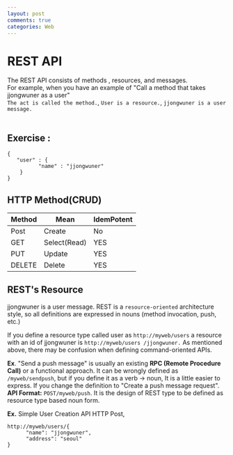 ```yaml
---
layout: post
comments: true
categories: Web
---
```


# REST API

The REST API consists of methods , resources, and messages.<br>
For example, when you have an example of "Call a method that takes jjongwuner as a user"<br>
`The act is called the method.`, 
`User is a resource.`, 
`jjongwuner is a user message.`
<br><br>

## **Exercise :**

```
{
   "user" : {
          "name" : "jjongwuner"
    }
}
```

## HTTP Method(CRUD)

| Method | Mean         | IdemPotent |
| ------ | ------------ | ---------- |
| Post   | Create       | No         |
| GET    | Select(Read) | YES        |
| PUT    | Update       | YES        |
| DELETE | Delete       | YES        |

## REST's Resource

jjongwuner is a user message. 
REST is a `resource-oriented` architecture style, so all definitions are expressed in nouns (method invocation, push, etc.) 

If you define a resource type called user as 
``http://myweb/users`` a resource with an id of jjongwuner is `http://myweb/users /jjongwuner.` As mentioned above, there may be confusion when defining command-oriented APIs. 

**Ex**. 
"Send a push message" is usually an existing  **RPC (Remote Procedure Call)** or a functional approach. It can be wrongly defined as `/myweb/sendpush`, but if you define it as a verb -> noun, It is a little easier to express. If you change the definition to "Create a push message request". 
**API Format:** `POST/myweb/push`. It is the design of REST type to be defined as resource type based noun form. 

**Ex.** Simple User Creation API HTTP Post, 

```
http://myweb/users/{ 
      "name": "jjongwuner",
      "address": "seoul" 
}
```

